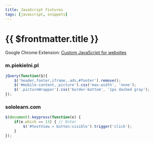 ```yaml
---
title: JavaScript fixtures
tags: [javascript, snippets]
---
```

# {{ $frontmatter.title }}

Google Chrome Extension: [Custom JavaScript for websites](https://chrome.google.com/webstore/detail/custom-javascript-for-web/poakhlngfciodnhlhhgnaaelnpjljija)

### m.piekielni.pl

```js
jQuery(function($){
    $('header,footer,iframe,.ads,#footer').remove();
    $('#mobile-content,.picture').css('max-width', 'none');
    $('.pictureWrapper').css('border-bottom', '1px dashed gray');
});
```

### sololearn.com
```js
$(document).keypress(function(e) {
    if(e.which == 13) { // Enter
        $('#textView > button:visible').trigger('click');
    }
});
```
